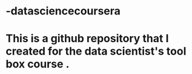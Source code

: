# -datasciencecoursera
# This is a github repository that I created for the data scientist's tool box course .

